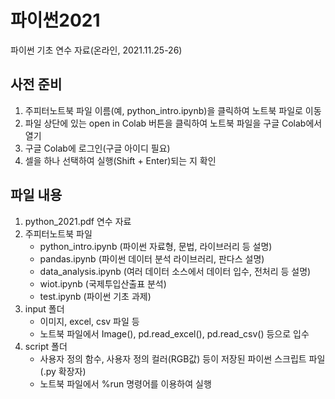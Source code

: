 # 파이썬2021

파이썬 기초 연수 자료(온라인, 2021.11.25-26)

## 사전 준비

1. 주피터노트북 파일 이름(예, python_intro.ipynb)을 클릭하여 노트북 파일로 이동
2. 파일 상단에 있는 open in Colab 버튼을 클릭하여 노트북 파일을 구글 Colab에서 열기
3. 구글 Colab에 로그인(구글 아이디 필요)
4. 셀을 하나 선택하여 실행(Shift + Enter)되는 지 확인

## 파일 내용

1. python_2021.pdf 연수 자료
2. 주피터노트북 파일
    - python_intro.ipynb (파이썬 자료형, 문법, 라이브러리 등 설명)
    - pandas.ipynb (파이썬 데이터 분석 라이브러리, 판다스 설명)
    - data_analysis.ipynb (여러 데이터 소스에서 데이터 입수, 전처리 등 설명)
    - wiot.ipynb (국제투입산출표 분석)
    - test.ipynb (파이썬 기초 과제)
3. input 폴더
    - 이미지, excel, csv 파일 등
    - 노트북 파일에서 Image(), pd.read_excel(), pd.read_csv() 등으로 입수
4. script 폴더
    - 사용자 정의 함수, 사용자 정의 컬러(RGB값) 등이 저장된 파이썬 스크립트 파일(.py 확장자)
    - 노트북 파일에서 %run 명령어를 이용하여 실행
